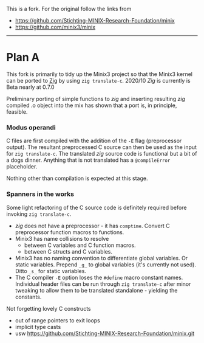 This is a fork. For the original follow the links from 

- https://github.com/Stichting-MINIX-Research-Foundation/minix
- https://github.com/minix3/minix

---
Plan A
======

This fork is primarily to tidy up the Minix3 project so that the Minix3 kernel can be ported to [Zig](https://ziglang.org) by using `zig translate-c`. 2020/10 *Zig* is currently is Beta nearly at 0.7.0

Preliminary porting of simple functions to *zig* and inserting resulting *zig* compiled .o object into the mix has shown that a port is, in principle, feasible.

### Modus operandi

C files are first compiled with the addition of the `-E` flag (preprocessor output). The resultant preprocessed C source can then be used as the input for `zig translate-c`. The translated *zig* source code is functional but a bit of a dogs dinner. Anything that is not translated has a `@compileError` placeholder.

Nothing other than compilation is expected at this stage.

### Spanners in the works

Some light refactoring of the C source code is definitely required before invoking `zig translate-c`.

- *zig* does not have a preprocessor - it has `comptime`. Convert C preprocessor function macros to functions.
- Minix3 has name collisions to resolve
  - between C variables and C function macros.
  - between C structs and C variables.
- Minix3 has no naming convention to differentiate global variables. Or static variables. Prepend `_g_` to global variables (it's currently not used). Ditto `_s_` for static variables.
- The C compiler `-E` option loses the `#define` macro constant names. Individual header files can be run through `zig translate-c` after minor tweaking to allow them to be translated standalone - yielding the constants.

Not forgetting lovely C constructs
- out of range pointers to exit loops
- implicit type casts
- usw
https://github.com/Stichting-MINIX-Research-Foundation/minix.git
